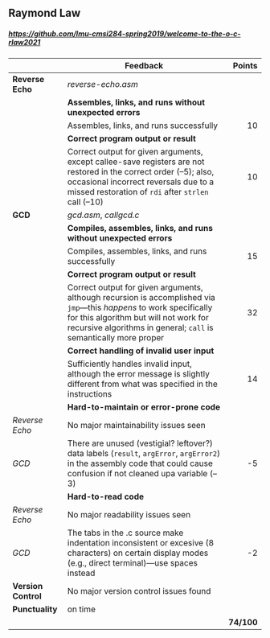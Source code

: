 

## Raymond Law

##### https://github.com/lmu-cmsi284-spring2019/welcome-to-the-o-c-rlaw2021

| | Feedback | Points |
| --- | --- | ---: |
| **Reverse Echo** | _reverse-echo.asm_ | |
| | **Assembles, links, and runs without unexpected errors** | |
| | Assembles, links, and runs successfully | 10 |
| | **Correct program output or result** | |
| | Correct output for given arguments, except callee-save registers are not restored in the correct order (–5); also, occasional incorrect reversals due to a missed restoration of `rdi` after `strlen` call (–10) | 10 |
| **GCD** | _gcd.asm_, _callgcd.c_ | |
| | **Compiles, assembles, links, and runs without unexpected errors** | |
| | Compiles, assembles, links, and runs successfully | 15 |
| | **Correct program output or result** | |
| | Correct output for given arguments, although recursion is accomplished via `jmp`—this _happens_ to work specifically for this algorithm but will not work for recursive algorithms in general; `call` is semantically more proper | 32 |
| | **Correct handling of invalid user input** | |
| | Sufficiently handles invalid input, although the error message is slightly different from what was specified in the instructions | 14 |
| | **Hard-to-maintain or error-prone code** | |
| _Reverse Echo_ | No major maintainability issues seen |  |
| _GCD_ | There are unused (vestigial? leftover?) data labels (`result`, `argError`, `argError2`) in the assembly code that could cause confusion if not cleaned upa variable (–3) | -5 |
| | **Hard-to-read code** | |
| _Reverse Echo_ | No major readability issues seen |  |
| _GCD_ | The tabs in the .c source make indentation inconsistent or excesive (8 characters) on certain display modes (e.g., direct terminal)—use spaces instead | -2 |
| **Version Control** | No major version control issues found |  |
| **Punctuality** | on time |  |
|  |  | **74/100** |
